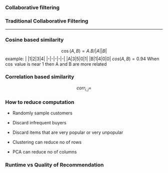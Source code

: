 ---
---

### Collaborative filtering

### Traditional Collaborative Filtering
***
### Cosine based similarity
$$\cos(A,B)=A.B/ |A||B|$$
example:
| |1|2|3|4|
|-|-|-|-|-|
|A|3|5|0|1|
|B|1|4|0|0|
$cos(A,B)=0.94$
When $\cos{}$ value is near 1 then A and B are more related

### Correlation based similarity
$$
corr_{i,j} = 
$$
### How to reduce computation
- Randomly sample customers
- Discard infrequent buyers
- Discard items that are very popular or very unpopular

- Clustering can reduce no of rows
- PCA can reduce no of columns

### Runtime vs Quality of Recommendation
